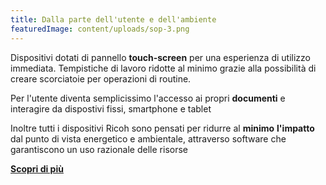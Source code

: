 ```yaml
---
title: Dalla parte dell'utente e dell'ambiente
featuredImage: content/uploads/sop-3.png
---
```

Dispositivi dotati di pannello **touch-screen** per una esperienza di utilizzo immediata. Tempistiche di lavoro ridotte al minimo grazie alla possibilità di creare scorciatoie per operazioni di routine.

Per l'utente diventa semplicissimo l'accesso ai propri **documenti** e interagire da dispostivi fissi, smartphone e tablet

Inoltre tutti i dispositivi Ricoh sono pensati per ridurre al **minimo** **l'impatto** dal punto di vista energetico e ambientale, attraverso software che garantiscono un uso razionale delle risorse

**[Scopri di più](https://www.youtube.com/watch?v=56Io4Z6zasE&t=1s&ab_channel=RICOHItalia)**